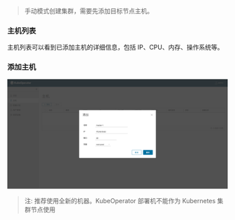 
> 手动模式创建集群，需要先添加目标节点主机。

### 主机列表

主机列表可以看到已添加主机的详细信息，包括 IP、CPU、内存、操作系统等。

### 添加主机

![host-1](../img/user_manual/hosts/hosts-1.png)

> 注: 推荐使用全新的机器。KubeOperator 部署机不能作为 Kubernetes 集群节点使用
